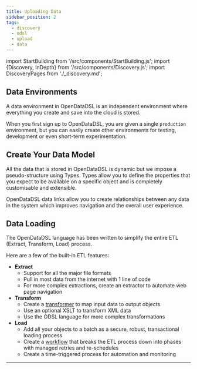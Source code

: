 ```yaml
---
title: Uploading Data
sidebar_position: 2
tags:
  - discovery
  - odsl
  - upload
  - data
---
```

import StartBuilding from '/src/components/StartBuilding.js';
import {Discovery, InDepth} from '/src/components/Discovery.js';
import DiscoveryPages from './_discovery.md';

<Discovery text="This discovery guide gives an overview on how to prepare, send, and update your data, along with guidance on how to automate data loading and data environments." />

## Data Environments
A data environment in OpenDataDSL is an independent environment where everything you create and save into the cloud is stored.

When you first sign up to OpenDataDSL, you are given a single `production` environment, but you can easily create other environments for testing, development or even short-term experimentation. 

<InDepth href="/docs/tutorials/workingenvironments" />

## Create Your Data Model
All the data that is stored in OpenDataDSL is dynamic but we impose a pseudo-structure using Types. 
Types allow you to define the properties that you expect to be available on a specific object and is completely customisable and extensible.

OpenDataDSL data links allow you to create relationships between any data in the system which improves navigation and the overall user experience.     

<InDepth href="/docs/odsl/dm/modelling#types-and-objects" />

## Data Loading
The OpenDataDSL language has been written to simplify the entire ETL (Extract, Transform, Load) process. 

Here are a few of the built-in ETL features:
* **Extract**
    * Support for all the major file formats
    * Pull in most data from the internet with 1 line of code
    * For more complex extractions, create an extractor to automate web page navigation
* **Transform**
    * Create a [transformer](/docs/odsl/dm/transformation) to map input data to output objects
    * Use an optional XSLT to transform XML data
    * Use the ODSL language for more complex transformations
* **Load**
    * Add all your objects to a batch as a secure, robust, transactional loading process
    * Create a [workflow](/docs/odsl/dm/workflow) that breaks the ETL process down into phases with managed retries and re-schedules
    * Create a time-triggered process for automation and monitoring 

<InDepth href="/docs/odsl/dm/workflow" />

---

<StartBuilding />